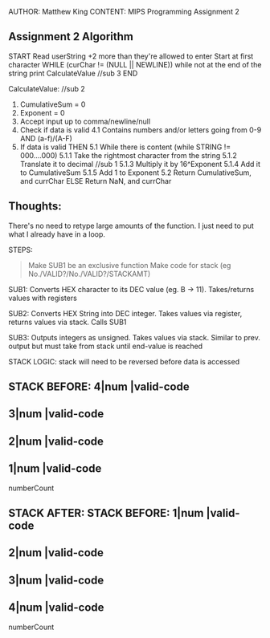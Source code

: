 AUTHOR: Matthew King
CONTENT: MIPS Programming Assignment 2

Assignment 2 Algorithm
----------------------
START
Read userString +2 more than they're allowed to enter
Start at first character
WHILE (curChar != (NULL || NEWLINE)) while not at the end of the string
	print CalculateValue //sub 3
END


CalculateValue: //sub 2
1. CumulativeSum = 0
2. Exponent = 0
3. Accept input up to comma/newline/null
4. Check if data is valid
	4.1 Contains numbers and/or letters going from 0-9 AND (a-f)/(A-F)
5. If data is valid THEN
	5.1 While there is content (while STRING != 000....000)
		5.1.1 Take the rightmost character from the string
		5.1.2 Translate it to decimal //sub 1
		5.1.3 Multiply it by 16^Exponent
		5.1.4 Add it to CumulativeSum
		5.1.5 Add 1 to Exponent
	5.2 Return CumulativeSum, and currChar
ELSE
	Return NaN, and currChar

Thoughts:
---------
There's no need to retype large amounts of the function. I just need to put what I already have in a loop.

STEPS:
> Make SUB1 be an exclusive function
> Make code for stack (eg No./VALID?/No./VALID?/STACKAMT)


SUB1: Converts HEX character to its DEC value (eg. B -> 11). Takes/returns values with registers

SUB2: Converts HEX String into DEC integer. Takes values via register, returns values via stack. Calls SUB1

SUB3: Outputs integers as unsigned. Takes values via stack. Similar to prev. output but must take from stack until end-value is reached


STACK LOGIC:
stack will need to be reversed before data is accessed

STACK BEFORE:
4|num
 |valid-code 
-
3|num 
 |valid-code
-
2|num
 |valid-code
-
1|num
 |valid-code
-
numberCount

STACK AFTER:
STACK BEFORE:
1|num
 |valid-code 
-
2|num 
 |valid-code
-
3|num
 |valid-code
-
4|num
 |valid-code
-
numberCount
